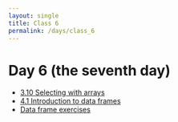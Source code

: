 ```yaml
---
layout: single
title: Class 6
permalink: /days/class_6
---
```


# Day 6 (the seventh day)

* [3.10 Selecting with arrays](../chapters/03/array_indexing)
* [4.1 Introduction to data frames](../chapters/04/data_frame_intro)
* [Data frame exercises](../chapters/exercises/df_exercises)

